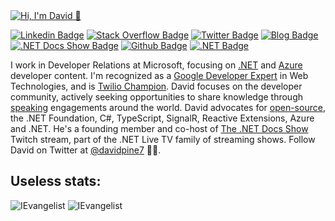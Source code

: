 <a href="https://github.com/IEvangelist">
  <img alt="Hi, I'm David 👋" src="https://github.com/IEvangelist/IEvangelist/blob/master/gh-profile-sm.gif" />
</a>

[![Linkedin Badge](https://img.shields.io/badge/-David%20Pine-blue?style=for-the-badge&logo=Linkedin&logoColor=white&link=https://www.linkedin.com/in/dpine/)](https://www.linkedin.com/in/dpine/)
[![Stack Overflow Badge](https://img.shields.io/badge/-David%20Pine-black?style=for-the-badge&logo=Stack%20Overflow&logoColor=orange&link=https://stackoverflow.com/users/2410379/david-pine)](https://stackoverflow.com/users/2410379/david-pine)
[![Twitter Badge](https://img.shields.io/badge/-@davidpine7-1da1f2?style=for-the-badge&logo=twitter&logoColor=white&link=https://twitter.com/davidpine7)](https://twitter.com/davidpine7)
[![Blog Badge](https://img.shields.io/badge/-Blog%20RSS-darkred?style=for-the-badge&logo=rss&logoColor=yellow&link=https://davidpine.net/index.xml)](https://davidpine.net/index.xml)
[![.NET Docs Show Badge](https://img.shields.io/badge/-.NET%20Docs%20Show-512BD4?style=for-the-badge&logo=youtube&logoColor=red&link=https://dotnetdocs.dev)](https://dotnetdocs.dev)
[![Github Badge](https://img.shields.io/badge/-IEvangelist-404040?style=for-the-badge&logo=github&logoColor=cyan&link=https://github.com/IEvangelist)](https://github.com/IEvangelist)
[![.NET Badge](https://img.shields.io/badge/-.NET-8080FF?style=for-the-badge&logo=c%20sharp&logoColor=black&link=https://dot.net)](https://dot.net)

I work in Developer Relations at Microsoft, focusing on [.NET](https://docs.microsoft.com/dotnet) and [Azure](https://docs.microsoft.com/azure) developer content. I'm recognized as a [Google Developer Expert](https://developers.google.com/community/experts/directory/profile/profile-david_pine) in Web Technologies, and is [Twilio Champion](https://www.twilio.com/champions). David focuses on the developer community, actively seeking opportunities to share knowledge through [speaking](http://davidpine.net/speaking) engagements around the world. David advocates for [open-source](https://github.com/IEvangelist), the .NET Foundation, C#, TypeScript, SignalR, Reactive Extensions, Azure and .NET. He's a founding member and co-host of [The .NET Docs Show](https://dotnetdocs.dev) Twitch stream, part of the .NET Live TV family of streaming shows. Follow David on Twitter at [@davidpine7](https://twitter.com/davidpine7) 🤘🏽.

## Useless stats:

<img src="https://github-readme-stats.vercel.app/api?username=IEvangelist&show_icons=true&theme=dark&count_private=true" alt="IEvangelist" />
<img src="https://github-readme-stats.vercel.app/api/top-langs/?username=IEvangelist&theme=dark&layout=compact&hide=html,javascript&langs_count=6" alt="IEvangelist" />
